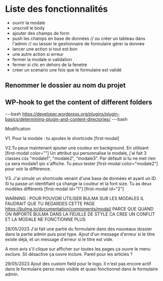 # Liste des fonctionnalités

- ouvrir la modale
- unscroll le body
- ajouter des champs de form
- push les champs en base de données // ou créer un tableau dans l'admin // ou laisser le gestionnaire de formulaire gérer la donnée
- lancer une action si tout est bon
- une autre action si erreur
- fermer la modale si validation
- fermer si clic en dehors de la fenetre
- créer un scenario une fois que le formulaire est validé

## Renommer le dossier au nom du projet

## WP-hook to get the content of different folders

---bash
https://developer.wordpress.org/plugins/plugin-basics/determining-plugin-and-content-directories/
---bash

Modification

V1. Pour la modale : tu ajoutes le shortcode [first-modal]

V2.Tu peux maintenant ajouter une couleur en background. En utilisant
[first-modal color=""]
Un attribut qui personnalise la modale, j'ai fait 3 classes css "modale1", "modale2", "modale3". Par défault si tu ne met rien ça sera modale1 qio s'affiche.
Tu peux tester [first-modal color="modale2"] pour voir la différence.

V3. J'ai simulé un shortcode venant d'une base de données et ayant un ID. Si tu passe un identifiant ça change la couleur et la font size. Tu as deux modèles différents
[first-modal id="1"] [first-modal id="2"]

WARNING : POUR POUVOIR UTILISER BULMA SUR LES MODALES IL FAUDRAIT QUE TU REGARDES CETTE PAGE https://bulma.io/documentation/components/modal/ PARCE QUE QUAND ON IMPORTE BULMA DANS LA FEUILLE DE STYLE CA CREE UN CONFLIT ET LA MODALE NE FONCTIONNE PLUS





28/05/2023
J'ai fait une partie du formulaire dans des nouveaux dossier dans la partie admin puis post type.
Ajout d'un message d'erreur si le titre existe déjà, et un message d'erreur si le titre est vide.

A mon avis s'il clique sur afficher sur toutes les pages ça ouvre le menu exclure. Sil désactive ça ouvre inclure.
Pareil pour les articles ?

29/05/2023
Ajout des custom field pour le logo. Il n'est pas encore actif dans le formulaire perso mais visible et quasi fonctionnel dans le formulaire admin.